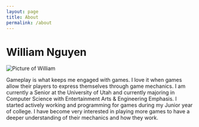 ```yaml
---
layout: page
title: About
permalink: /about
---
```


# William Nguyen

![Picture of William](/WilliamNguyen.jpg)

Gameplay is what keeps me engaged with games. I love it when games allow their players to express themselves through game mechanics. I am currently a Senior at the University of Utah and currently majoring in Computer Science with Entertainment Arts & Engineering Emphasis. I started actively working and programming for games during my Junior year of college. I have become very interested in playing more games to have a deeper understanding of their mechanics and how they work.
